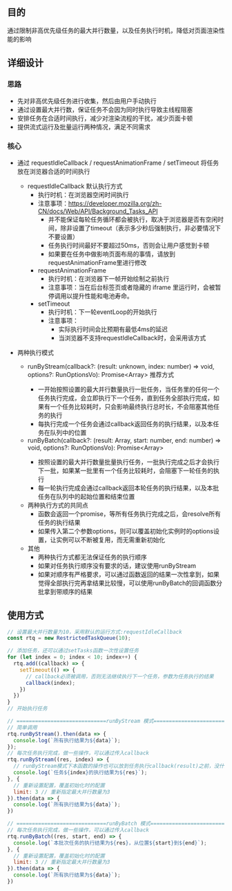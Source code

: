 ## 目的

通过限制非高优先级任务的最大并行数量，以及任务执行时机，降低对页面渲染性能的影响

## 详细设计

### 思路

- 先对非高优先级任务进行收集，然后由用户手动执行
- 通过设置最大并行数，保证任务不会因为同时执行导致主线程阻塞
- 安排任务在合适时间执行，减少对渲染流程的干扰，减少页面卡顿
- 提供流式运行及批量运行两种情况，满足不同需求

### 核心

- 通过 requestIdleCallback / requestAnimationFrame / setTimeout 将任务放在浏览器合适的时间执行
  - requestIdleCallback ​默认执行方式
    - 执行时机：在浏览器空闲时间执行
    - 注意事项：https://developer.mozilla.org/zh-CN/docs/Web/API/Background_Tasks_API
      - 并不能保证每轮任务循环都会被执行，取决于浏览器是否有空闲时间，除非设置了timeout（表示多少秒后强制执行，非必要情况下不要设置）
      - 任务执行时间最好不要超过50ms，否则会让用户感觉到卡顿
      - 如果要在任务中做影响页面布局的事情，请放到requestAnimationFrame里进行修改
    - requestAnimationFrame
      - 执行时机：在浏览器下一帧开始绘制之前执行
      - 注意事项：当在后台标签页或者隐藏的 iframe 里运行时，会被暂停调用以提升性能和电池寿命。
    - setTimeout
      - 执行时机：下一轮eventLoop的开始执行
      - 注意事项：
        - 实际执行时间会比预期有最低4ms的延迟
        - 当浏览器不支持requestIdleCallback时，会采用该方式

- 两种执行模式
  - runByStream(callback?: (result: unknown, index: number) => void, options?: RunOptionsVo): Promise<Array<unknown>> ​推荐方式
    - 一开始按照设置的最大并行数量执行一批任务，当任务里的任何一个任务执行完成，会立即执行下一个任务，直到任务全部执行完成，如果有一个任务比较耗时，只会影响最终执行总时长，不会阻塞其他任务的执行
    - 每执行完成一个任务会通过callback返回任务的执行结果，以及本任务在队列中的位置
  - runByBatch(callback?: (result: Array<unknown>, start: number, end: number) => void, options?: RunOptionsVo): Promise<Array<unknown>>
    - 按照设置的最大并行数量批量执行任务，一批执行完成之后才会执行下一批，如果某一批里有一个任务比较耗时，会阻塞下一轮任务的执行
    - 每一轮执行完成会通过callback返回本轮任务的执行结果，以及本批任务在队列中的起始位置和结束位置
  - 两种执行方式的共同点
    - 函数会返回一个promise，等所有任务执行完成之后，会resolve所有任务的执行结果
    - 如果传入第二个参数options，则可以覆盖初始化实例时的options设置，让实例可以不断被复用，而无需重新初始化
  - 其他
    - 两种执行方式都无法保证任务的执行顺序
    - 如果对任务执行顺序没有要求的话，建议使用runByStream
    - 如果对顺序有严格要求，可以通过函数返回的结果一次性拿到，如果觉得全部执行完再拿结果比较慢，可以使用runByBatch的回调函数分批拿到带顺序的结果
   
## 使用方式

```javascript
// 设置最大并行数量为10，采用默认的运行方式:requestIdleCallback
const rtq = new RestrictedTaskQueue(10);

// 添加任务，还可以通过setTasks函数一次性设置任务
for (let index = 0; index < 10; index++) {
  rtq.add((callback) => {
    setTimeout(() => {
      // callback必须被调用，否则无法继续执行下一个任务，参数为任务执行的结果
      callback(index);
    })
  })
}
// 开始执行任务

// =============================runByStream 模式===============================
// 简单调用
rtq.runByStream().then(data => {
  console.log(`所有执行结果为${data}`);
});
// 每次任务执行完成，做一些操作，可以通过传入callback
rtq.runByStream((res, index) => {
  // runByStream模式下本函数的操作也可以放到任务执行callback(result)之前，没什么区别
  console.log(`任务${index}的执行结果为${res}`);
}, {
  // 重新设置配置，覆盖初始化时的配置
  limit: 3 // 重新指定最大并行数量为3
}).then(data => {
  console.log(`所有执行结果为${data}`);
})

// =============================runByBatch 模式===============================
// 每次任务执行完成，做一些操作，可以通过传入callback
rtq.runByBatch((res, start, end) => {
  console.log(`本批次任务的执行结果为${res}，从位置${start}到${end}`);
}, {
  // 重新设置配置，覆盖初始化时的配置
  limit: 3 // 重新指定最大并行数量为3
}).then(data => {
  console.log(`所有执行结果为${data}`);
})
```

